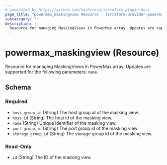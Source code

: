 ```yaml
---
# generated by https://github.com/hashicorp/terraform-plugin-docs
page_title: "powermax_maskingview Resource - terraform-provider-powermax-framework"
subcategory: ""
description: |-
  Resource for managing MaskingViews in PowerMax array. Updates are supported for the following parameters: name.
---
```


# powermax_maskingview (Resource)

Resource for managing MaskingViews in PowerMax array. Updates are supported for the following parameters: `name`.



<!-- schema generated by tfplugindocs -->
## Schema

### Required

- `host_group_id` (String) The host group id of the masking view.
- `host_id` (String) The host id of the masking view.
- `name` (String) Unique identifier of the masking view.
- `port_group_id` (String) The port group id of the masking view.
- `storage_group_id` (String) The storage group id of the masking view.

### Read-Only

- `id` (String) The ID of the masking view.


